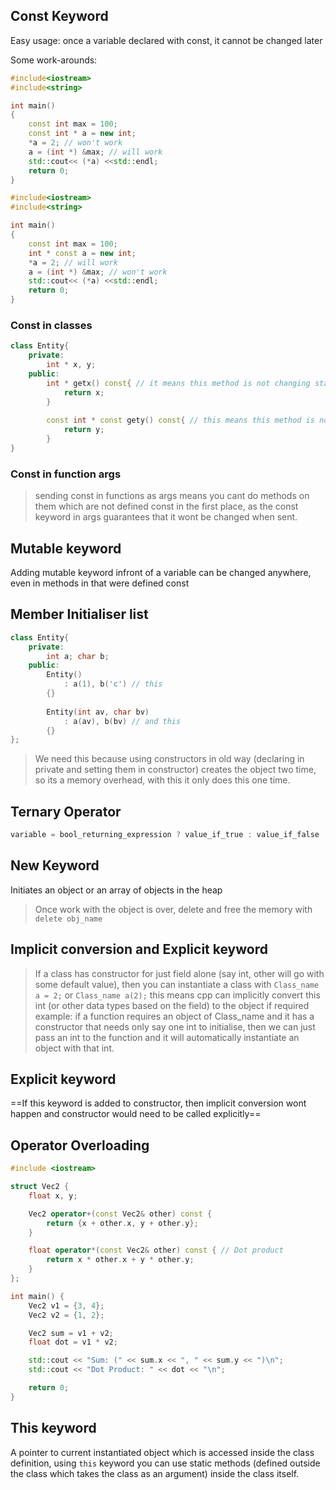 ## Const Keyword
Easy usage: once a variable declared with const, it cannot be changed later

Some work-arounds:
```cpp
#include<iostream>
#include<string>

int main()
{
    const int max = 100;
    const int * a = new int;
    *a = 2; // won't work
    a = (int *) &max; // will work
    std::cout<< (*a) <<std::endl;
    return 0;
}
```

```cpp
#include<iostream>
#include<string>

int main()
{
    const int max = 100;
    int * const a = new int;
    *a = 2; // will work
    a = (int *) &max; // won't work
    std::cout<< (*a) <<std::endl; 
    return 0;
}
```

### Const in classes
```cpp
class Entity{
    private:
        int * x, y;
    public:
        int * getx() const{ // it means this method is not changing state of class
            return x;
        }
        
        const int * const gety() const{ // this means this method is not changing state of class and is returning a pointer whose address cannot be changed nor its contents.
            return y;
        }
}

```

### Const in function args
> sending const in functions as args means you cant do methods on them which are not defined const in the first place, as the const keyword in args guarantees that it wont be changed when sent.

## Mutable keyword
Adding mutable keyword infront of a variable can be changed anywhere, even in methods in that were defined const

## Member Initialiser list

```cpp
class Entity{
    private:
        int a; char b;
    public:
        Entity()
            : a(1), b('c') // this
        {}
        
        Entity(int av, char bv)
	        : a(av), b(bv) // and this
        {}
};

```

> We need this because using constructors in old way (declaring in private and setting them in constructor) creates the object two time, so its a memory overhead, with this it only does this one time.

## Ternary Operator
```cpp
variable = bool_returning_expression ? value_if_true : value_if_false
```

## New Keyword
Initiates an object or an array of objects in the heap
> Once work with the object is over, delete and free the memory with `delete obj_name`

## Implicit conversion and Explicit keyword
> If a class has constructor for just field alone (say int, other will go with some default value), then you can instantiate a class with `Class_name a = 2;` or `Class_name a(2);` this means cpp can implicitly convert this int (or other data types based on the field) to the object if required
> example: if a function requires an object of Class_name and it has a constructor that needs only say one int to initialise, then we can just pass an int to the function and it will automatically instantiate an object with that int.
## Explicit keyword
==If this keyword is added to constructor, then implicit conversion wont happen and constructor would need to be called explicitly==

## Operator Overloading
```cpp
#include <iostream>

struct Vec2 {
    float x, y;

    Vec2 operator+(const Vec2& other) const {
        return {x + other.x, y + other.y};
    }

    float operator*(const Vec2& other) const { // Dot product
        return x * other.x + y * other.y;
    }
};

int main() {
    Vec2 v1 = {3, 4};
    Vec2 v2 = {1, 2};

    Vec2 sum = v1 + v2;
    float dot = v1 * v2;

    std::cout << "Sum: (" << sum.x << ", " << sum.y << ")\n";
    std::cout << "Dot Product: " << dot << "\n";

    return 0;
}

```

## This keyword
A pointer to current instantiated object which is accessed inside the class definition, using `this` keyword you can use static methods (defined outside the class which takes the class as an argument) inside the class itself.